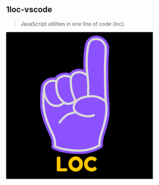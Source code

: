 ## 1loc-vscode

> JavaScript utilities in one line of code (loc).

<img src="src/images/logo.png" alt="1loc vscode logo"/>
